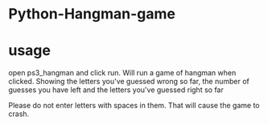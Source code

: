 # Python-Hangman-game


# usage

open ps3_hangman and click run.
Will run a game of hangman when clicked. Showing the letters you've guessed wrong so far, the number of guesses you have left and the letters you've guessed right so far

Please do not enter letters with spaces in them. That will cause the game to crash. 
